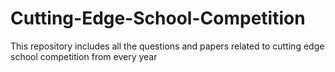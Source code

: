 # Cutting-Edge-School-Competition
This repository includes all the questions and papers related to cutting edge school competition from every year
